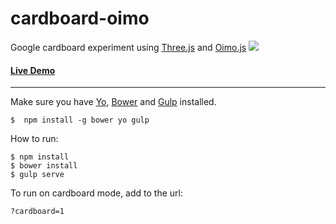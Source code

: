 # cardboard-oimo
Google cardboard experiment using [Three.js][threejs] and [Oimo.js][oimo]
![](./screenshot.jpg)

#### [Live Demo](http://lexicalgap.com.au/playground/cardboard-oimo/)
---

Make sure you have [Yo][yo], [Bower][bower] and [Gulp][gulp] installed.

	$  npm install -g bower yo gulp

How to run:
	
	$ npm install
	$ bower install
	$ gulp serve
	
To run on cardboard mode, add to the url:
	
	?cardboard=1


[bower]: http://bower.io
[gulp]: http://gulpjs.com
[oimo]: https://github.com/lo-th/Oimo.js/
[threejs]: http://threejs.org/
[yo]: http://yeoman.io/
